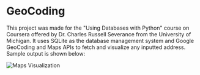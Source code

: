# GeoCoding
This project was made for the "Using Databases with Python" course on Coursera offered by Dr. Charles Russell Severance from the University of Michigan. It uses SQLite as the database management system and Google GeoCoding and Maps APIs to fetch and visualize any inputted address. Sample output is shown below:

![Maps Visualization](/visualize_data.jpg?raw=true "Address Visualization")

